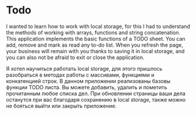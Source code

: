 # Todo

I wanted to learn how to work with local storage, for this I had to understand the methods of working with arrays, functions and string concatenation.
This application implements the basic functions of a TODO sheet. You can add, remove and mark as read any to-do list. When you refresh the page, your business will remain with you thanks to saving it in local storage, and you can also not be afraid to exit or close the application.

Я хотел научиться работать local storage, для этого пришлось разобраться в методах работы с массивами, функциями и конкатенцией строк.
В данном приложении реализованы базовы функции  TODO листа. Вы можете добавить, удалить и пометить прочитанным любое списка дел. При обновлении страницы ваши дела останутся при вас благодаря сохранению в local storage, также можно не бояться выйти или закрыть приложение. 
